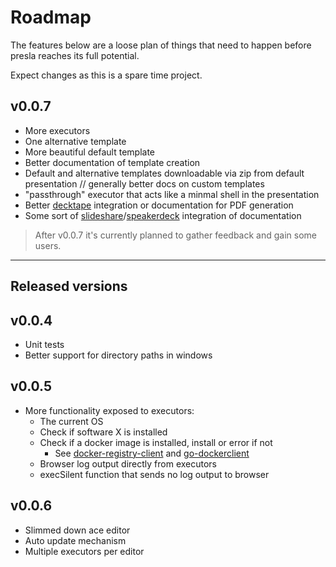 # Roadmap

The features below are a loose plan of things that need to happen before presla reaches its full potential.

Expect changes as this is a spare time project.

## v0.0.7

- More executors
- One alternative template
- More beautiful default template
- Better documentation of template creation
- Default and alternative templates downloadable via zip from default presentation // generally better docs on custom templates
- "passthrough" executor that acts like a minmal shell in the presentation
- Better [decktape](https://github.com/astefanutti/decktape) integration or documentation for PDF generation
- Some sort of [slideshare](https://slideshare.net)/[speakerdeck](https://speakerdeck.com/) integration of documentation

> After v0.0.7 it's currently planned to gather feedback and gain some users.

---

## Released versions

## v0.0.4

- Unit tests
- Better support for directory paths in windows

## v0.0.5

- More functionality exposed to executors:
  - The current OS
  - Check if software X is installed
  - Check if a docker image is installed, install or error if not
    - See [docker-registry-client](https://github.com/heroku/docker-registry-client) and [go-dockerclient](https://github.com/fsouza/go-dockerclient)
  - Browser log output directly from executors
  - execSilent function that sends no log output to browser

## v0.0.6

- Slimmed down ace editor
- Auto update mechanism
- Multiple executors per editor  